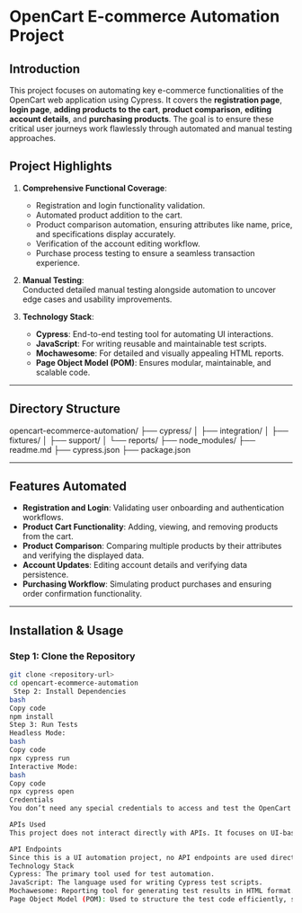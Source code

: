 # OpenCart E-commerce Automation Project  

## **Introduction**  
This project focuses on automating key e-commerce functionalities of the OpenCart web application using Cypress. It covers the **registration page**, **login page**, **adding products to the cart**, **product comparison**, **editing account details**, and **purchasing products**. The goal is to ensure these critical user journeys work flawlessly through automated and manual testing approaches.  

## **Project Highlights**  
1. **Comprehensive Functional Coverage**:  
   - Registration and login functionality validation.  
   - Automated product addition to the cart.  
   - Product comparison automation, ensuring attributes like name, price, and specifications display accurately.  
   - Verification of the account editing workflow.  
   - Purchase process testing to ensure a seamless transaction experience.  

2. **Manual Testing**:  
   Conducted detailed manual testing alongside automation to uncover edge cases and usability improvements.  

3. **Technology Stack**:  
   - **Cypress**: End-to-end testing tool for automating UI interactions.  
   - **JavaScript**: For writing reusable and maintainable test scripts.  
   - **Mochawesome**: For detailed and visually appealing HTML reports.  
   - **Page Object Model (POM)**: Ensures modular, maintainable, and scalable code.  

---

## **Directory Structure**  
opencart-ecommerce-automation/ ├── cypress/ │ ├── integration/ │ ├── fixtures/ │ ├── support/ │ └── reports/ ├── node_modules/ ├── readme.md ├── cypress.json ├── package.json

---

## **Features Automated**  
- **Registration and Login**: Validating user onboarding and authentication workflows.  
- **Product Cart Functionality**: Adding, viewing, and removing products from the cart.  
- **Product Comparison**: Comparing multiple products by their attributes and verifying the displayed data.  
- **Account Updates**: Editing account details and verifying data persistence.  
- **Purchasing Workflow**: Simulating product purchases and ensuring order confirmation functionality.  

---

## **Installation & Usage**  
### **Step 1**: Clone the Repository  
```bash
git clone <repository-url>
cd opencart-ecommerce-automation
 Step 2: Install Dependencies
bash
Copy code
npm install
Step 3: Run Tests
Headless Mode:
bash
Copy code
npx cypress run
Interactive Mode:
bash
Copy code
npx cypress open
Credentials
You don’t need any special credentials to access and test the OpenCart demo site.

APIs Used
This project does not interact directly with APIs. It focuses on UI-based test automation.

API Endpoints
Since this is a UI automation project, no API endpoints are used directly.
Technology Stack
Cypress: The primary tool used for test automation.
JavaScript: The language used for writing Cypress test scripts.
Mochawesome: Reporting tool for generating test results in HTML format.
Page Object Model (POM): Used to structure the test code efficiently, separating page interactions from test logic. 

